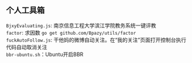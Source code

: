 个人工具箱
------

`BjxyEvaluating.js`: 南京信息工程大学滨江学院教务系统一键评教  
`factor`: 求因数 `go get github.com/Bpazy/utils/factor`  
`fuckAutoFollow.js`: 干他妈的微博自动关注。在“我的关注”页面打开控制台执行代码自动取消关注  
`bbr-ubuntu.sh`：Ubuntu开启BBR
